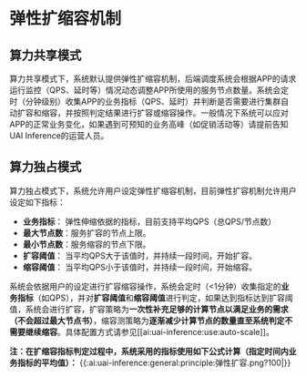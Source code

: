 

# 弹性扩缩容机制

## 算力共享模式
算力共享模式下，系统默认提供弹性扩缩容机制，后端调度系统会根据APP的请求运行监控（QPS、延时等）情况动态调整APP所使用的服务节点数量。系统会定时（分钟级别）收集APP的业务指标（QPS、延时）并判断是否需要进行集群自动扩容和缩容，并按照判定结果进行扩容或缩容操作。一般情况下系统可以应对APP的正常业务变化，如果遇到可预知的业务高峰（如促销活动等）请提前告知UAI Inference的运营人员。

## 算力独占模式
算力独占模式下，系统允许用户设定弹性扩缩容机制，目前弹性扩容机制允许用户设定如下指标：

  * **业务指标**： 弹性伸缩依据的指标，目前支持平均QPS（总QPS/节点数）
  * **最大节点数**：服务扩容的节点上限。
  * **最小节点数**：服务缩容的节点下限。
  * **扩容阈值**： 当平均QPS大于该值时，并持续一段时间，开始扩容。
  * **缩容阈值**： 当平均QPS小于该值时，并持续一段时间，开始缩容。



系统会依据用户的设定进行扩容缩容操作，系统会定时（<1分钟）收集指定的**业务指标**（如QPS），并对**扩容阈值**和**缩容阈值**进行判定，如果达到指标达到扩容阈值，系统会进行扩容，扩容策略为**一次性补充足够的计算节点以满足业务的需求（不会超过最大节点书）**，缩容测策略为**逐渐减少计算节点的数量直至系统判定不需要继续缩容**。具体配置方式请参见[[ai:uai-inference:use:auto-scale]]。

**注：在扩缩容指标判定过程中，系统采用的指标使用如下公式计算（指定时间内业务指标的平均值）：**
{{:ai:uai-inference:general:principle:弹性扩容.png?100|}}
